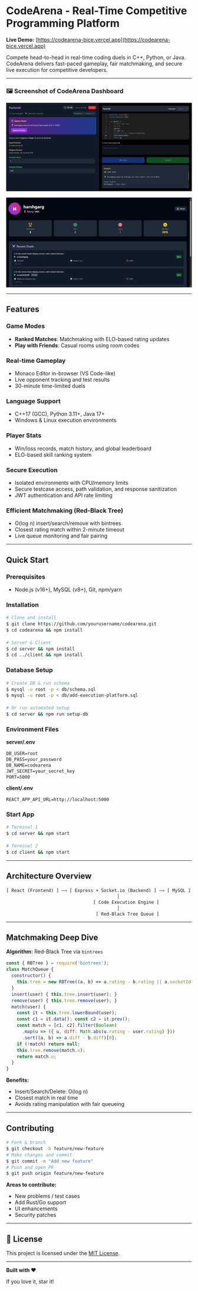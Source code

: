 # CodeArena - Real-Time Competitive Programming Platform

**Live Demo:** [https://codearena-bice.vercel.app](https://codearena-bice.vercel.app)

Compete head-to-head in real-time coding duels in C++, Python, or Java. CodeArena delivers fast-paced gameplay, fair matchmaking, and secure live execution for competitive developers.

---
### 🖼️ Screenshot of CodeArena Dashboard

![CodeArena Screenshot](https://github.com/harshgarg10/codearena/blob/main/images/DuelScreen.png)

![CodeArena Screenshot](https://github.com/harshgarg10/codearena/blob/main/images/ProfileScreen.png)

---
## Features

### Game Modes

* **Ranked Matches**: Matchmaking with ELO-based rating updates
* **Play with Friends**: Casual rooms using room codes

### Real-time Gameplay

* Monaco Editor in-browser (VS Code-like)
* Live opponent tracking and test results
* 30-minute time-limited duels

### Language Support

* C++17 (GCC), Python 3.11+, Java 17+
* Windows & Linux execution environments

### Player Stats

* Win/loss records, match history, and global leaderboard
* ELO-based skill ranking system

### Secure Execution

* Isolated environments with CPU/memory limits
* Secure testcase access, path validation, and response sanitization
* JWT authentication and API rate limiting

### Efficient Matchmaking (Red-Black Tree)

* O(log n) insert/search/remove with bintrees
* Closest rating match within 2-minute timeout
* Live queue monitoring and fair pairing

---

## Quick Start

### Prerequisites

* Node.js (v16+), MySQL (v8+), Git, npm/yarn

### Installation

```bash
# Clone and install
$ git clone https://github.com/yourusername/codearena.git
$ cd codearena && npm install

# Server & Client
$ cd server && npm install
$ cd ../client && npm install
```

### Database Setup

```bash
# Create DB & run schema
$ mysql -u root -p < db/schema.sql
$ mysql -u root -p < db/add-execution-platform.sql

# Or run automated setup
$ cd server && npm run setup-db
```

### Environment Files

**server/.env**

```
DB_USER=root
DB_PASS=your_password
DB_NAME=codearena
JWT_SECRET=your_secret_key
PORT=5000
```

**client/.env**

```
REACT_APP_API_URL=http://localhost:5000
```

### Start App

```bash
# Terminal 1
$ cd server && npm start

# Terminal 2
$ cd client && npm start
```

---

## Architecture Overview

```
[ React (Frontend) ] —→ [ Express + Socket.io (Backend) ] —→ [ MySQL ]
                                          │
                                 [ Code Execution Engine ]
                                          │
                                  [ Red-Black Tree Queue ]
```

---

## Matchmaking Deep Dive

**Algorithm:** Red-Black Tree via `bintrees`

```js
const { RBTree } = require('bintrees');
class MatchQueue {
  constructor() {
    this.tree = new RBTree((a, b) => a.rating - b.rating || a.socketId.localeCompare(b.socketId));
  }
  insert(user) { this.tree.insert(user); }
  remove(user) { this.tree.remove(user); }
  match(user) {
    const it = this.tree.lowerBound(user);
    const c1 = it.data(); const c2 = it.prev();
    const match = [c1, c2].filter(Boolean)
      .map(u => ({ u, diff: Math.abs(u.rating - user.rating) }))
      .sort((a, b) => a.diff - b.diff)[0];
    if (!match) return null;
    this.tree.remove(match.u);
    return match.u;
  }
}
```

**Benefits:**

* Insert/Search/Delete: O(log n)
* Closest match in real time
* Avoids rating manipulation with fair queueing

---

## Contributing

```bash
# Fork & branch
$ git checkout -b feature/new-feature
# Make changes and commit
$ git commit -m "Add new feature"
# Push and open PR
$ git push origin feature/new-feature
```

**Areas to contribute:**

* New problems / test cases
* Add Rust/Go support
* UI enhancements
* Security patches

---

## 📝 License

This project is licensed under the [MIT License](LICENSE).

---
**Built with ❤️**

If you love it, star it!
